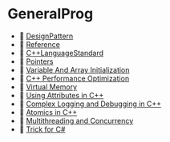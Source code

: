 # GeneralProg

- 📄 [DesignPattern](/generalProg/designPattern)
- 📄 [Reference](/generalProg/reference)
- 📄 [C++LanguageStandard](/generalProg/languageStandard)
- 📄 [Pointers](/generalProg/pointers)
- 📄 [Variable And Array Initialization](/generalProg/variable_ArrayInitialization)
- 📄 [C++ Performance Optimization](/generalProg/performanceOptimization)
- 📄 [Virtual Memory](/generalProg/virtualMemory)
- 📄 [Using Attributes in C++](/generalProg/usingAttributes)
- 📄 [Complex Logging and Debugging in C++](/generalProg/loggingDebugging)
- 📄 [Atomics in C++](/generalProg/atomics) 
- 📄 [Multithreading and Concurrency](/generalProg/threadConcurrency) 
- 📄 [Trick for C#](/generalProg/trickCSharp)